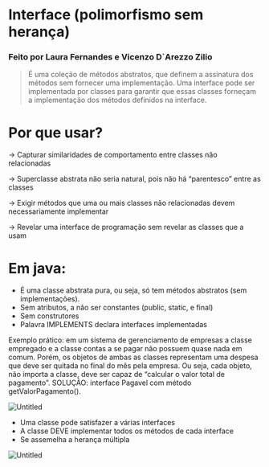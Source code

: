 # Interface (polimorfismo sem herança)
### Feito por Laura Fernandes e Vicenzo D`Arezzo Zilio
> É uma coleção de métodos abstratos, que definem a assinatura dos métodos sem fornecer uma implementação. Uma interface pode ser implementada por classes para garantir que essas classes forneçam a implementação dos métodos definidos na interface.
> 

# Por que usar?

→ Capturar similaridades de comportamento entre classes não relacionadas

→ Superclasse abstrata não seria natural, pois não há “parentesco” entre as classes

→ Exigir métodos que uma ou mais classes não relacionadas devem necessariamente implementar

→ Revelar uma interface de programação sem revelar as classes que a usam

# Em java:

- É uma classe abstrata pura, ou seja, só tem métodos abstratos (sem implementações).
- Sem atributos, a não ser constantes (public, static, e final)
- Sem construtores
- Palavra IMPLEMENTS declara interfaces implementadas

Exemplo prático: em um sistema de gerenciamento de empresas a classe empregado e a classe contas a se pagar não possuem quase nada em comum. Porém, os objetos de ambas as classes representam uma despesa que deve ser quitada no final do mês pela empresa. Ou seja, cada objeto, não importa a classe, deve ser capaz de “calcular o valor total de pagamento”. SOLUÇÃO: interface Pagavel com método getValorPagamento().

![Untitled](Interface%20(polimorfismo%20sem%20heranc%CC%A7a)%20d3ad6e10ca874357ba38e1a209877458/Untitled.png)

- Uma classe pode satisfazer a várias interfaces
- A classe DEVE implementar todos os métodos de cada interface
- Se assemelha a herança múltipla

![Untitled](Interface%20(polimorfismo%20sem%20heranc%CC%A7a)%20d3ad6e10ca874357ba38e1a209877458/Untitled%201.png)
